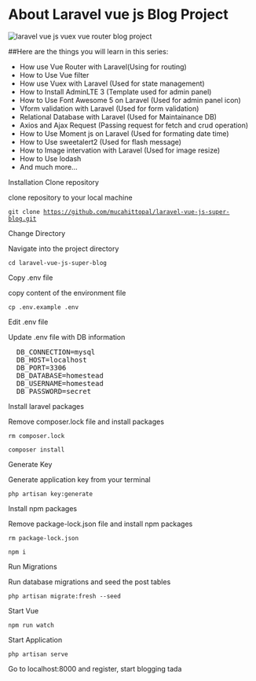 
# About Laravel vue js Blog Project

![laravel vue js vuex vue router blog project](https://user-images.githubusercontent.com/29582239/49328894-e5dff680-f5a1-11e8-9190-c6b25730bfb5.png)
   
##Here are the things you will learn in this series:
* How use Vue Router with Laravel(Using for routing)
* How to Use Vue filter
* How use Vuex with Laravel (Used for state management)
* How to Install AdminLTE 3 (Template used for admin panel)
* How to Use Font Awesome 5 on Laravel (Used for admin panel icon)
* Vform validation with Laravel (Used for form validation)
* Relational Database with Laravel (Used for Maintainance DB)
* Axios and Ajax Request (Passing request for fetch and crud operation)
* How to Use Moment js on Laravel (Used for formating date time)
* How to Use sweetalert2 (Used for flash message)
* How to Image intervation with Laravel (Used for image resize) 
* How to Use lodash 
* And much more...






Installation
Clone repository

clone repository to your local machine

<code>git clone https://github.com/mucahittopal/laravel-vue-js-super-blog.git</code>

Change Directory

Navigate into the project directory

<code>cd laravel-vue-js-super-blog</code>

Copy .env file

copy content of the environment file

<code>cp .env.example .env</code>

Edit .env file

Update .env file with DB information

<pre>
  DB_CONNECTION=mysql
  DB_HOST=localhost
  DB_PORT=3306
  DB_DATABASE=homestead
  DB_USERNAME=homestead
  DB_PASSWORD=secret
</pre>

Install laravel packages

Remove composer.lock file and install packages

<code>rm composer.lock</code>

<code>composer install</code>

Generate Key

Generate application key from your terminal

<code>php artisan key:generate</code>

Install npm packages

Remove package-lock.json file and install npm packages

<code>rm package-lock.json</code>

<code>npm i</code>

Run Migrations

Run database migrations and seed the post tables

<code>php artisan migrate:fresh --seed</code>


Start Vue

<code>npm run watch</code>

Start Application

<code>php artisan serve</code>

Go to localhost:8000 and register, start blogging tada






